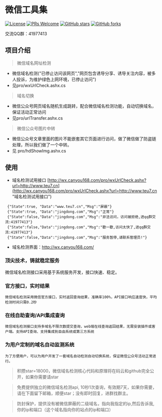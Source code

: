 ﻿# 微信工具集
[![License](https://img.shields.io/badge/license-MIT-blue.svg)](LICENSE)
[![PRs Welcome](https://img.shields.io/badge/PRs-welcome-brightgreen.svg)](https://github.com/gemgin/WeChatTools/pulls)
[![GitHub stars](https://img.shields.io/github/stars/gemgin/WeChatTools.svg?style=social&label=Stars)](https://github.com/gemgin/WeChatTools)
[![GitHub forks](https://img.shields.io/github/forks/gemgin/WeChatTools.svg?style=social&label=Fork)](https://github.com/gemgin/WeChatTools)

交流QQ群：41977413

## 项目介绍
> 微信域名网址检测
- 微信域名检测("已停止访问该网页","网页包含诱导分享、诱导关注内容，被多人投诉，为维护绿色上网环境，已停止访问")
- 见pro/wxUrlCheck.ashx.cs

> 域名切换
- 微信公众号网页域名随机生成跳转，配合微信域名检测功能，自动切换域名，保证活动正常访问
- 见pro/urlTransfer.ashx.cs

> 微信公众号图片中转
- 微信公众号文章里面的图片不能嵌套其它页面进行访问，做了微信做了防盗链处理，所以我们做了一个中转。
- 见 pro/hdShowImg.ashx.cs

## 使用
- 域名检测试用接口 [http://wx.canyou168.com/pro/wxUrlCheck.ashx?url=http://www.teu7.cn](http://wx.canyou168.com/pro/wxUrlCheck.ashx?url=http://www.teu7.cn "域名检测试用接口")
```
 {"State":true, "Data":"www.teu7.cn","Msg":"屏蔽"}
 {"State":true, "Data":"jingdong.com","Msg":"正常"}
 {"State":false,"Data":"jingdong.com","Msg":"非法访问，访问被拒绝,进qq群交流:41977413"}
 {"State":false,"Data":"jingdong.com","Msg":"歇一歇,访问太快了,进qq群交流:41977413"}
 {"State":false,"Data":"jingdong.com","Msg":"服务暂停,请联系管理员!"}
```
- 域名检测界面：http://wx.canyou168.com/
 
### 顶尖技术，铸就稳定服务

微信域名检测接口采用基于系统服务开发，接口快速、稳定。

### 官方接口，实时结果

    微信域名检测采用微信官方接口，实时返回查询结果，准确率100%，API接口响应速度快，平均检测时间只需0.2秒

### 在线自助查询/API集成查询

    微信域名检测接口支持多域名不限次数提交查询，web端在线查询返回结果，无需安装插件或客户端。支持API查询、支持集成到自由系统或第三方系统

### 为用户定制的域名自动监测系统

    为了方便用户，可以为用户开发了一套域名自动检测自动切换系统，保证微信公众号活动正常进行。

> 积攒star=18000，微信域名检测核心代码和原理将在码云和github完全公开，如果你需要请star

> 免费提供独立的微信域名检测api, 10秒1次查询，有效期7天，如果你需要，请在下面留下邮箱，顺便star；没有即时回复，进群找群主。

> 防封保护，提供没有被微信屏蔽的二级域名，指向我指定的ip,然后告诉我,你的ip和端口（这个域名指向你的站点的ip和端口）
 
